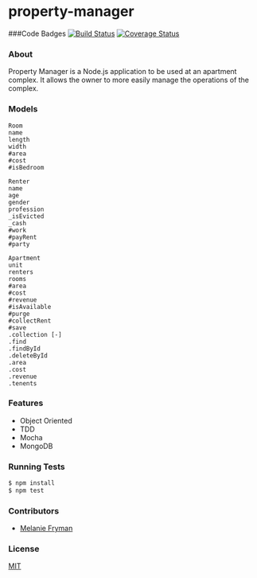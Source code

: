 property-manager
================
###Code Badges
[![Build Status](https://travis-ci.org/mlfryman/property-manager.svg?branch=master)](https://travis-ci.org/mlfryman/property-manager)
[![Coverage Status](https://coveralls.io/repos/mlfryman/property-manager/badge.png?branch=master)](https://coveralls.io/r/mlfryman/property-manager?branch=master)

### About
Property Manager is a Node.js application to be used at an apartment complex. It allows the owner to more easily manage the operations of the complex.

### Models
```
Room
name
length
width
#area
#cost
#isBedroom
```

```
Renter
name
age
gender
profession
_isEvicted
_cash
#work
#payRent
#party
```

```
Apartment
unit
renters
rooms
#area
#cost
#revenue
#isAvailable
#purge
#collectRent
#save
.collection [-]
.find
.findById
.deleteById
.area
.cost
.revenue
.tenents
```

### Features
- Object Oriented
- TDD
- Mocha
- MongoDB

### Running Tests
```bash
$ npm install
$ npm test
```

### Contributors
- [Melanie Fryman](https://github.com/mlfryman)

### License
[MIT](LICENSE)
